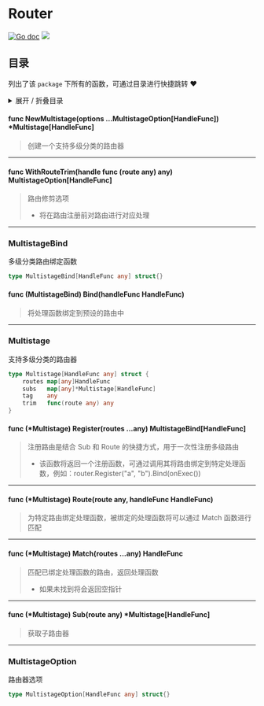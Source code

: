 # Router



[![Go doc](https://img.shields.io/badge/go.dev-reference-brightgreen?logo=go&logoColor=white&style=flat)](https://pkg.go.dev/github.com/kercylan98/minotaur/router)
![](https://img.shields.io/badge/Email-kercylan@gmail.com-green.svg?style=flat)

## 目录
列出了该 `package` 下所有的函数，可通过目录进行快捷跳转 ❤️
<details>
<summary>展开 / 折叠目录</summary


> 包级函数定义

|函数|描述
|:--|:--
|[NewMultistage](#NewMultistage)|创建一个支持多级分类的路由器
|[WithRouteTrim](#WithRouteTrim)|路由修剪选项


> 结构体定义

|结构体|描述
|:--|:--
|[MultistageBind](#multistagebind)|多级分类路由绑定函数
|[Multistage](#multistage)|支持多级分类的路由器
|[MultistageOption](#multistageoption)|路由器选项

</details>


#### func NewMultistage(options ...MultistageOption[HandleFunc])  *Multistage[HandleFunc]
<span id="NewMultistage"></span>
> 创建一个支持多级分类的路由器
***
#### func WithRouteTrim(handle func (route any)  any)  MultistageOption[HandleFunc]
<span id="WithRouteTrim"></span>
> 路由修剪选项
>   - 将在路由注册前对路由进行对应处理
***
### MultistageBind
多级分类路由绑定函数
```go
type MultistageBind[HandleFunc any] struct{}
```
#### func (MultistageBind) Bind(handleFunc HandleFunc)
> 将处理函数绑定到预设的路由中
***
### Multistage
支持多级分类的路由器
```go
type Multistage[HandleFunc any] struct {
	routes map[any]HandleFunc
	subs   map[any]*Multistage[HandleFunc]
	tag    any
	trim   func(route any) any
}
```
#### func (*Multistage) Register(routes ...any)  MultistageBind[HandleFunc]
> 注册路由是结合 Sub 和 Route 的快捷方式，用于一次性注册多级路由
>   - 该函数将返回一个注册函数，可通过调用其将路由绑定到特定处理函数，例如：router.Register("a", "b").Bind(onExec())
***
#### func (*Multistage) Route(route any, handleFunc HandleFunc)
> 为特定路由绑定处理函数，被绑定的处理函数将可以通过 Match 函数进行匹配
***
#### func (*Multistage) Match(routes ...any)  HandleFunc
> 匹配已绑定处理函数的路由，返回处理函数
>   - 如果未找到将会返回空指针
***
#### func (*Multistage) Sub(route any)  *Multistage[HandleFunc]
> 获取子路由器
***
### MultistageOption
路由器选项
```go
type MultistageOption[HandleFunc any] struct{}
```
